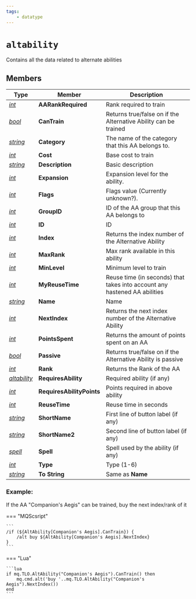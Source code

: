 ```yaml
---
tags:
    - datatype
---
```

# `altability`

Contains all the data related to alternate abilities

## Members

| **Type**                                   | **Member**                | **Description**                                                           |
| ------------------------------------------ | ------------------------- | ------------------------------------------------------------------------- |
| [_int_](datatype-int.md)                   | **AARankRequired**        | Rank required to train                                                    |
| [_bool_](datatype-bool.md)                 | **CanTrain**              | Returns true/false on if the Alternative Ability can be trained           |
| [_string_](datatype-string.md)             | **Category**              | The name of the category that this AA belongs to.                         |
| [_int_](datatype-int.md)                   | **Cost**                  | Base cost to train                                                        |
| [_string_](datatype-string.md)             | **Description**           | Basic description                                                         |
| [_int_](datatype-int.md)                   | **Expansion**             | Expansion level for the ability.                                          |
| [_int_](datatype-int.md)                   | **Flags**                 | Flags value (Currently unknown?).                                         |
| [_int_](datatype-int.md)                   | **GroupID**               | ID of the AA group that this AA belongs to                                |
| [_int_](datatype-int.md)                   | **ID**                    | ID                                                                        |
| [_int_](datatype-int.md)                   | **Index**                 | Returns the index number of the Alternative Ability                       |
| [_int_](datatype-int.md)                   | **MaxRank**               | Max rank available in this ability                                        |
| [_int_](datatype-int.md)                   | **MinLevel**              | Minimum level to train                                                    |
| [_int_](datatype-int.md)                   | **MyReuseTime**           | Reuse time (in seconds) that takes into account any hastened AA abilities |
| [_string_](datatype-string.md)             | **Name**                  | Name                                                                      |
| [_int_](datatype-int.md)                   | **NextIndex**             | Returns the next index number of the Alternative Ability                  |
| [_int_](datatype-int.md)                   | **PointsSpent**           | Returns the amount of points spent on an AA                               |
| [_bool_](datatype-bool.md)                 | **Passive**               | Returns true/false on if the Alternative Ability is passive               |
| [_int_](datatype-int.md)                   | **Rank**                  | Returns the Rank of the AA                                                |
| [_altability_](datatype-altability.md)     | **RequiresAbility**       | Required ability (if any)                                                 |
| [_int_](datatype-int.md)                   | **RequiresAbilityPoints** | Points required in above ability                                          |
| [_int_](datatype-int.md)                   | **ReuseTime**             | Reuse time in seconds                                                     |
| [_string_](datatype-string.md)             | **ShortName**             | First line of button label (if any)                                       |
| [_string_](datatype-string.md)             | **ShortName2**            | Second line of button label (if any)                                      |
| [_spell_](datatype-spell.md)               | **Spell**                 | Spell used by the ability (if any)                                        |
| [_int_](datatype-int.md)                   | **Type**                  | Type (1-6)                                                                |
| [_string_](datatype-string.md)             | **To String**             | Same as **Name**                                                          |

### Example:

If the AA "Companion's Aegis" can be trained, buy the next index/rank of it

=== "MQScsript"

    ```
    /if (${AltAbility[Companion's Aegis].CanTrain}) {
        /alt buy ${AltAbility[Companion's Aegis].NextIndex}
    }
    ```

=== "Lua"

    ```lua
    if mq.TLO.AltAbility("Companion's Aegis").CanTrain() then
        mq.cmd.alt('buy '..mq.TLO.AltAbility("Companion's Aegis").NextIndex())
    end
    ```
